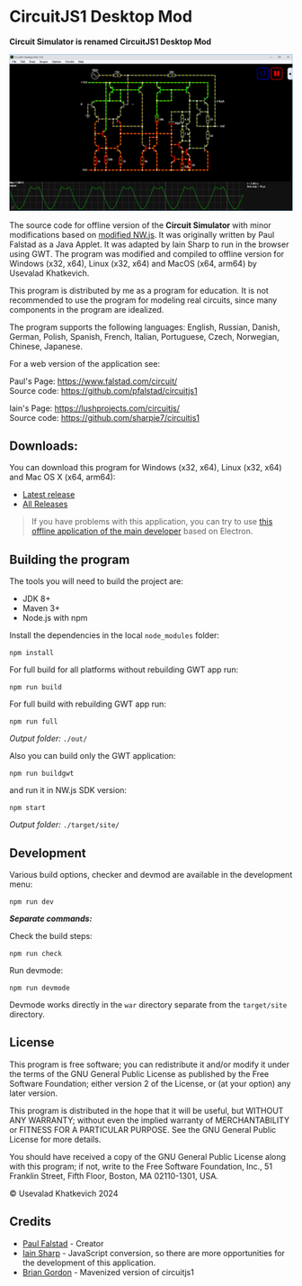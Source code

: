# CircuitJS1 Desktop Mod

**Circuit Simulator is renamed CircuitJS1 Desktop Mod**

![](screenshot.PNG)

The source code for offline version of the **Circuit Simulator** with minor modifications based on [modified NW.js](https://github.com/SEVA77/nw.js_mod). It was originally written by Paul Falstad as a Java Applet. It was adapted by Iain Sharp to run in the browser using GWT. The program was modified and compiled to offline version for Windows (x32, x64), Linux (x32, x64) and MacOS (x64, arm64) by Usevalad Khatkevich.

This program is distributed by me as a program for education. It is not recommended to use the program for modeling real circuits, since many components in the program are idealized.

The program supports the following languages: English, Russian, Danish, German, Polish, Spanish, French, Italian, Portuguese, Czech, Norwegian, Chinese, Japanese.

For a web version of the application see:

Paul's Page: https://www.falstad.com/circuit/ \
Source code: https://github.com/pfalstad/circuitjs1

Iain's Page: https://lushprojects.com/circuitjs/ \
Source code: https://github.com/sharpie7/circuitjs1

## Downloads:

You can download this program for Windows (x32, x64), Linux (x32, x64) and Mac OS X (x64, arm64):
- [Latest release](https://github.com/SEVA77/circuitjs1/releases/latest)
- [All Releases](https://github.com/SEVA77/circuitjs1/releases)

> If you have problems with this application, you can try to use [this offline application of the main developer](http://www.falstad.com/circuit/offline/) based on Electron.

## Building the program

The tools you will need to build the project are:

* JDK 8+
* Maven 3+
* Node.js with npm

Install the dependencies in the local `node_modules` folder:
```
npm install
```

For full build for all platforms without rebuilding GWT app run:
```
npm run build
```

For full build with rebuilding GWT app run:
```
npm run full
```

*Output folder:* `./out/`

Also you can build only the GWT application:
```
npm run buildgwt
```

and run it in NW.js SDK version:
```
npm start
```

*Output folder:* `./target/site/`

## Development

Various build options, checker and devmod are available in the development menu:

```
npm run dev
```

***Separate commands:***

Check the build steps:
```
npm run check
```

Run devmode:
```
npm run devmode
```

Devmode works directly in the `war` directory separate from the `target/site` directory.

## License

This program is free software; you can redistribute it and/or modify it under the terms of the GNU General Public License as published by the Free Software Foundation; either version 2 of the License, or (at your option) any later version.

This program is distributed in the hope that it will be useful, but WITHOUT ANY WARRANTY; without even the implied warranty of MERCHANTABILITY or FITNESS FOR A PARTICULAR PURPOSE. See the GNU General Public License for more details.

You should have received a copy of the GNU General Public License along with this program; if not, write to the Free Software Foundation, Inc., 51 Franklin Street, Fifth Floor, Boston, MA 02110-1301, USA.

© Usevalad Khatkevich 2024

## Credits

* [Paul Falstad](https://github.com/pfalstad) - Creator
* [Iain Sharp](https://github.com/sharpie7) - JavaScript conversion, so there are more opportunities for the development of this application.
* [Brian Gordon](https://github.com/briangordon) - Mavenized version of circuitjs1
